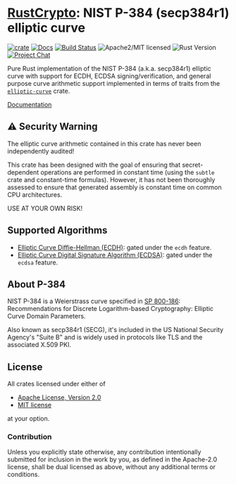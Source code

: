 # [RustCrypto]: NIST P-384 (secp384r1) elliptic curve

[![crate][crate-image]][crate-link]
[![Docs][docs-image]][docs-link]
[![Build Status][build-image]][build-link]
![Apache2/MIT licensed][license-image]
![Rust Version][rustc-image]
[![Project Chat][chat-image]][chat-link]

Pure Rust implementation of the NIST P-384 (a.k.a. secp384r1) elliptic curve
with support for ECDH, ECDSA signing/verification, and general purpose curve
arithmetic support implemented in terms of traits from the [`elliptic-curve`]
crate.

[Documentation][docs-link]

## ⚠️ Security Warning

The elliptic curve arithmetic contained in this crate has never been
independently audited!

This crate has been designed with the goal of ensuring that secret-dependent
operations are performed in constant time (using the `subtle` crate and
constant-time formulas). However, it has not been thoroughly assessed to ensure
that generated assembly is constant time on common CPU architectures.

USE AT YOUR OWN RISK!

## Supported Algorithms

- [Elliptic Curve Diffie-Hellman (ECDH)][ECDH]: gated under the `ecdh` feature.
- [Elliptic Curve Digital Signature Algorithm (ECDSA)][ECDSA]: gated under the
  `ecdsa` feature.

## About P-384

NIST P-384 is a Weierstrass curve specified in [SP 800-186]:
Recommendations for Discrete Logarithm-based Cryptography:
Elliptic Curve Domain Parameters.

Also known as secp384r1 (SECG), it's included in the US National Security
Agency's "Suite B" and is widely used in protocols like TLS and the associated
X.509 PKI.

## License

All crates licensed under either of

 * [Apache License, Version 2.0](http://www.apache.org/licenses/LICENSE-2.0)
 * [MIT license](http://opensource.org/licenses/MIT)

at your option.

### Contribution

Unless you explicitly state otherwise, any contribution intentionally submitted
for inclusion in the work by you, as defined in the Apache-2.0 license, shall be
dual licensed as above, without any additional terms or conditions.

[//]: # (badges)

[crate-image]: https://img.shields.io/crates/v/p384
[crate-link]: https://crates.io/crates/p384
[docs-image]: https://docs.rs/p384/badge.svg
[docs-link]: https://docs.rs/p384/
[build-image]: https://github.com/RustCrypto/elliptic-curves/actions/workflows/p384.yml/badge.svg
[build-link]: https://github.com/RustCrypto/elliptic-curves/actions/workflows/p384.yml
[license-image]: https://img.shields.io/badge/license-Apache2.0/MIT-blue.svg
[rustc-image]: https://img.shields.io/badge/rustc-1.85+-blue.svg
[chat-image]: https://img.shields.io/badge/zulip-join_chat-blue.svg
[chat-link]: https://rustcrypto.zulipchat.com/#narrow/stream/260040-elliptic-curves

[//]: # (general links)

[RustCrypto]: https://github.com/rustcrypto/
[`elliptic-curve`]: https://github.com/RustCrypto/traits/tree/master/elliptic-curve
[ECDH]: https://en.wikipedia.org/wiki/Elliptic-curve_Diffie-Hellman
[ECDSA]: https://en.wikipedia.org/wiki/Elliptic_Curve_Digital_Signature_Algorithm
[SP 800-186]: https://csrc.nist.gov/publications/detail/sp/800-186/final
